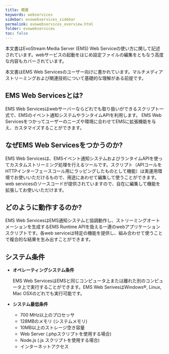 ```yaml
---
title: 概要
keywords: webservices
sidebar: evowebservices_sidebar
permalink: evowebservices_overview.html
folder: evowebservices
toc: false
---
```



本文書はEvoStream Media Server (EMS) Web Serviceの使い方に関して記述されています。webサービスの起動をはじめ設定ファイルの編集をともなう高度な内容もカバーされています。

本文書はEMS Web Servicesのユーザー向けに書かれています。マルチメディアストリーミングおよび関連技術について基礎的な理解がある前提です。

## EMS Web Servicesとは?

EMS Web Servicesはwebサーバーならどれでも取り扱いができるスクリプト一式で、EMSのイベント通知システムやランタイムAPIを利用します。
EMS Web Servicesをつかってユーザーのニーズや環境に合わせてEMSに拡張機能を与え、カスタマイズすることができます。

## なぜEMS Web Servicesをつかうのか?

EMS Web Servicesは、EMSイベント通知システムおよびランタイムAPIを使ってカスタムストリーミング処理を行えるツールです。スクリプト（APIコールをHTTPインターフェースコール用にラッピングしたものとして機能）は実運用環境でお使いいただけるもので、用途にあわせて編集して使うことができます。web servicesのソースコードが提供されていますので、自在に編集して機能を拡張してお使いいただけます。

## どのように動作するのか?

EMS Web ServicesはEMS通知システムと協調動作し、ストリーミングオートメーションを生成するEMS Runtime APIを扱える一連のwebアプリケーションスクリプトです。各web serviceは特定の機能を提供し、組み合わせて使うことで複合的な結果を生み出すことができます。

## システム条件

- **オペレーティングシステム条件**

  EMS Web ServicesはEMSと同じコンピュータ上または離れた別のコンピュータ上で実行することができます。EMS Web SerivesはWindows®, Linux, Mac OSXのどれでも実行可能です。

- **システム最低条件**
  - 700 MHz以上のプロセッサ
  - 128MBのメモリ (システムメモリ)
  - 10MB以上のストレージ空き容量
  - Web Server (.phpスクリプトを使用する場合)
  - Node.js (.js スクリプトを使用する場合)
  - インターネットアクセス
